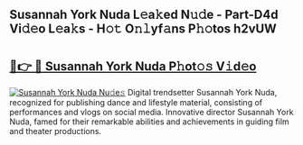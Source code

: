## Susannah York Nuda L𝚎a𝚔ed N𝚞𝚍e - Part-D4d Vi𝚍𝚎o L𝚎a𝚔s - H𝚘𝚝 O𝚗𝚕yf𝚊ns P𝚑𝚘tos h2vUW

# <h2><a href="http://kfcdn76.oniu.top/?m=Susannah+York+Nuda">🔗👉 🔴 Susannah York Nuda P𝚑ot𝚘𝚜 V𝚒d𝚎o</a></h2>

[![Susannah York Nuda Nu𝚍e𝚜](https://i.imgur.com/0qMVB7G.gif)](http://kfcdn76.oniu.top/?m=Susannah+York+Nuda)
Digital trendsetter Susannah York Nuda, recognized for publishing dance and lifestyle material, consisting of performances and vlogs on social media. Innovative director Susannah York Nuda, famed for their remarkable abilities and achievements in guiding film and theater productions.  
